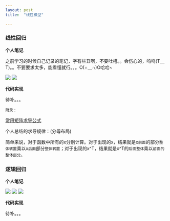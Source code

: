 ```yaml
---
layout: post
title:  "线性模型"

---
```



### 线性回归

**个人笔记**

之前学习的时候自己记录的笔记，字有些丑啊，不要吐槽。。会伤心的，呜呜(T＿T)。。不要要求太多，能看懂就行。。。O(∩＿∩)O哈哈~

![]({{site.url}}/images/regression/linear1.jpg)
![]({{site.url}}/images/regression/linear2.jpg)

**代码实现**

待补。。。


`附录：`

[常用矩阵求导公式](https://blog.csdn.net/daaikuaichuan/article/details/80620518)

个人总结的求导规律：(分母布局)

简单来说，对于函数中所有的x分别计算。对于出现的x，结果就是x`前面`的部分`整体转置`乘以x`后面`部分`整体转置`；对于出现的x^T，结果就是x^T的`后面整体`乘以`前面的整体部分`。


### 逻辑回归

**个人笔记**

![]({{site.url}}/images/regression/logistic1.jpg)
![]({{site.url}}/images/regression/logistic2.jpg)
![]({{site.url}}/images/regression/logistic3.jpg)

**代码实现**

待补。。。
